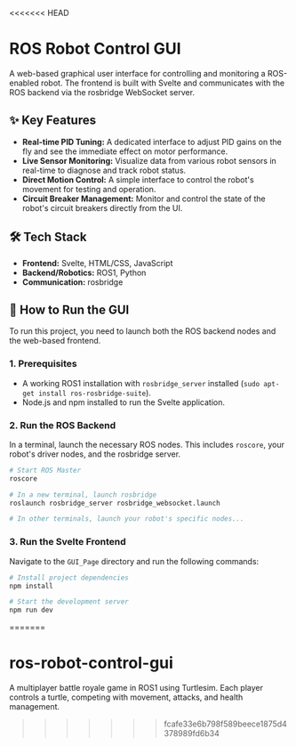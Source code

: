 <<<<<<< HEAD
# ROS Robot Control GUI

A web-based graphical user interface for controlling and monitoring a ROS-enabled robot. The frontend is built with Svelte and communicates with the ROS backend via the rosbridge WebSocket server.


## ✨ Key Features

* **Real-time PID Tuning:** A dedicated interface to adjust PID gains on the fly and see the immediate effect on motor performance.
* **Live Sensor Monitoring:** Visualize data from various robot sensors in real-time to diagnose and track robot status.
* **Direct Motion Control:** A simple interface to control the robot's movement for testing and operation.
* **Circuit Breaker Management:** Monitor and control the state of the robot's circuit breakers directly from the UI.

## 🛠️ Tech Stack

* **Frontend:** Svelte, HTML/CSS, JavaScript
* **Backend/Robotics:** ROS1, Python
* **Communication:** rosbridge

## 🚀 How to Run the GUI

To run this project, you need to launch both the ROS backend nodes and the web-based frontend.

### 1. Prerequisites
* A working ROS1 installation with `rosbridge_server` installed (`sudo apt-get install ros-rosbridge-suite`).
* Node.js and npm installed to run the Svelte application.

### 2. Run the ROS Backend
In a terminal, launch the necessary ROS nodes. This includes `roscore`, your robot's driver nodes, and the rosbridge server.

```bash
# Start ROS Master
roscore
```

```bash
# In a new terminal, launch rosbridge
roslaunch rosbridge_server rosbridge_websocket.launch
```

```bash
# In other terminals, launch your robot's specific nodes...
```

### 3. Run the Svelte Frontend
Navigate to the `GUI_Page` directory and run the following commands:

```bash
# Install project dependencies
npm install
```

```bash
# Start the development server
npm run dev
```
=======
# ros-robot-control-gui
A multiplayer battle royale game in ROS1 using Turtlesim. Each player controls a turtle, competing with movement, attacks, and health management.

>>>>>>> fcafe33e6b798f589beece1875d4378989fd6b34
